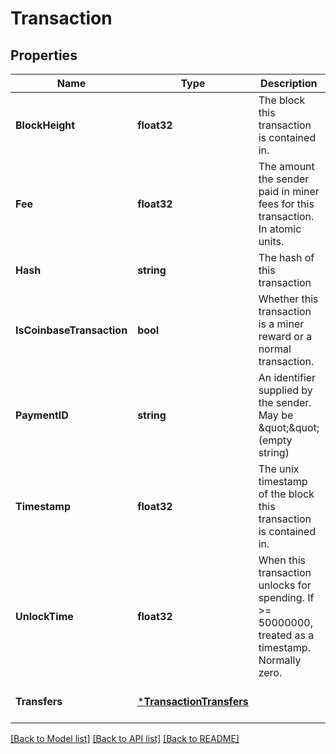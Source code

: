# Transaction

## Properties
Name | Type | Description | Notes
------------ | ------------- | ------------- | -------------
**BlockHeight** | **float32** | The block this transaction is contained in. | [optional] [default to null]
**Fee** | **float32** | The amount the sender paid in miner fees for this transaction. In atomic units. | [optional] [default to null]
**Hash** | **string** | The hash of this transaction | [optional] [default to null]
**IsCoinbaseTransaction** | **bool** | Whether this transaction is a miner reward or a normal transaction. | [optional] [default to null]
**PaymentID** | **string** | An identifier supplied by the sender. May be \&quot;\&quot; (empty string) | [optional] [default to null]
**Timestamp** | **float32** | The unix timestamp of the block this transaction is contained in. | [optional] [default to null]
**UnlockTime** | **float32** | When this transaction unlocks for spending. If &gt;&#x3D; 50000000, treated as a timestamp. Normally zero. | [optional] [default to null]
**Transfers** | [***TransactionTransfers**](Transaction_transfers.md) |  | [optional] [default to null]

[[Back to Model list]](../README.md#documentation-for-models) [[Back to API list]](../README.md#documentation-for-api-endpoints) [[Back to README]](../README.md)


